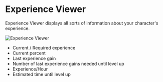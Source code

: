 # Experience Viewer

Experience Viewer displays all sorts of information about your character's experience.

![Experience Viewer](http://i.imgur.com/lzwJN9f.png)

* Current / Required experience
* Current percent
* Last experience gain
* Number of last experience gains needed until level up
* Experience/Hour
* Estimated time until level up
